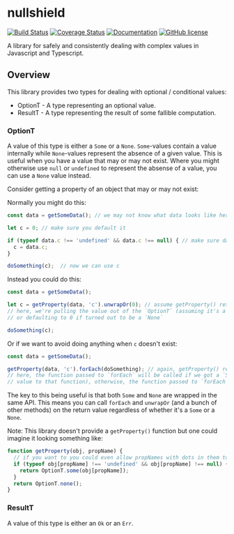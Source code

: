 # nullshield

[![Build Status](https://travis-ci.org/iwburns/nullshield.svg?branch=master)](https://travis-ci.org/iwburns/nullshield)
[![Coverage Status](https://coveralls.io/repos/github/iwburns/nullshield/badge.svg?branch=master)](https://coveralls.io/github/iwburns/nullshield?branch=master)
[![Documentation](https://img.shields.io/badge/docs-gh--pages-blue.svg)](https://iwburns.github.com/nullshield)
[![GitHub license](https://img.shields.io/github/license/iwburns/nullshield.svg)](https://github.com/iwburns/nullshield/blob/master/LICENSE)

A library for safely and consistently dealing with complex values in Javascript and Typescript.

## Overview

This library provides two types for dealing with optional / conditional values:
* OptionT - A type representing an optional value.
* ResultT - A type representing the result of some fallible computation.

### OptionT
A value of this type is either a `Some` or a `None`. `Some`-values contain a value internally while `None`-values represent the absence of a given value.  This is useful when you have a value that may or may not exist.  Where you might otherwise use `null` or `undefined` to represent the absense of a value, you can use a `None` value instead.

Consider getting a property of an object that may or may not exist:

Normally you might do this:
```javascript
const data = getSomeData(); // we may not know what data looks like here

let c = 0; // make sure you default it

if (typeof data.c !== 'undefined' && data.c !== null) { // make sure data.c exists
  c = data.c;
}

doSomething(c);  // now we can use c
```
Instead you could do this:
```javascript
const data = getSomeData();

let c = getProperty(data, 'c').unwrapOr(0); // assume getProperty() returns an `OptionT`
// here, we're pulling the value out of the `OptionT` (assuming it's a `Some`)
// or defaulting to 0 if turned out to be a `None`

doSomething(c);
```
Or if we want to avoid doing anything when `c` doesn't exist:
```javascript
const data = getSomeData();

getProperty(data, 'c').forEach(doSomething); // again, getProperty() returns an `OptionT`
// here, the function passed to `forEach` will be called if we got a `Some` (passing the internal
// value to that function), otherwise, the function passed to `forEach` will be ignored
```
The key to this being useful is that both `Some` and `None` are wrapped in the same API. This means you can call `forEach` and `unwrapOr` (and a bunch of other methods) on the return value regardless of whether it's a `Some` or a `None`.

Note: This library doesn't provide a `getProperty()` function but one could imagine it looking something like:
```javascript
function getProperty(obj, propName) {
  // if you want to you could even allow propNames with dots in them to do deep object searches
  if (typeof obj[propName] !== 'undefined' && obj[propName] !== null) {
    return OptionT.some(obj[propName]);
  }
  return OptionT.none();
}
```

### ResultT
A value of this type is either an `Ok` or an `Err`.


